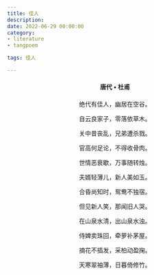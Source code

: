 ```yaml
---
title: 佳人
description:
date: 2022-06-29 00:00:00
category:
- literature
- tangpoem

tags: 佳人

---
```


<div id="poem-author">
唐代 • 杜甫
</div>
<div id="poem-body">
<p class="poem-paragraph">绝代有佳人，幽居在空谷。</p>
<p class="poem-paragraph">自云良家子，零落依草木。</p>
<p class="poem-paragraph">关中昔丧乱，兄弟遭杀戮。</p>
<p class="poem-paragraph">官高何足论，不得收骨肉。</p>
<p class="poem-paragraph">世情恶衰歇，万事随转烛。</p>
<p class="poem-paragraph">夫婿轻薄儿，新人美如玉。</p>
<p class="poem-paragraph">合昏尚知时，鸳鸯不独宿。</p>
<p class="poem-paragraph">但见新人笑，那闻旧人哭。</p>
<p class="poem-paragraph">在山泉水清，出山泉水浊。</p>
<p class="poem-paragraph">侍婢卖珠回，牵萝补茅屋。</p>
<p class="poem-paragraph">摘花不插发，采柏动盈掬。</p>
<p class="poem-paragraph">天寒翠袖薄，日暮倚修竹。</p>

</div>

<style>

#poem-author {
    width: 100%;
    text-align: center;
    margin: 20px 0;
    font-weight: bold;
}
#poem-body {
    width: 100%;
    text-align: center;
}
.poem-paragraph {
    font-family: "仿宋"
}

</style>